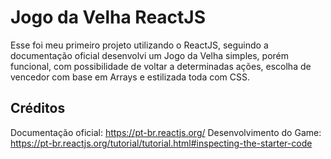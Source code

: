 # Jogo da Velha ReactJS

Esse foi meu primeiro projeto utilizando o ReactJS, seguindo a documentação oficial desenvolvi
um Jogo da Velha simples, porém funcional, com possibilidade de voltar a determinadas ações, 
escolha de vencedor com base em Arrays e estilizada toda com CSS.

## Créditos

Documentação oficial: https://pt-br.reactjs.org/
Desenvolvimento do Game: https://pt-br.reactjs.org/tutorial/tutorial.html#inspecting-the-starter-code
